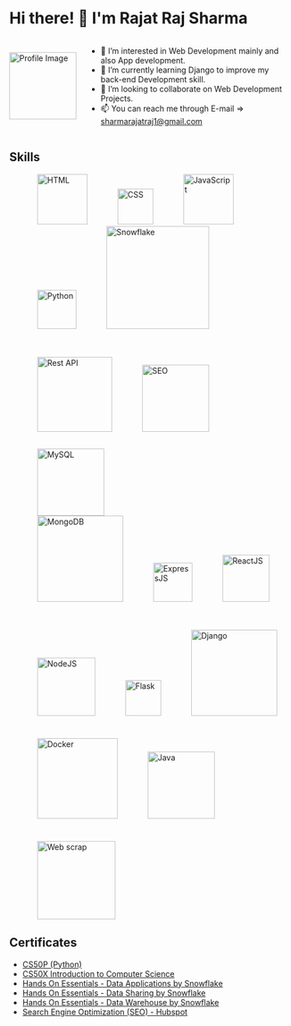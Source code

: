 # Hi there! 👋 I'm Rajat Raj Sharma

<div style="display: flex; align-items: center;">
  <img src="https://avatars.githubusercontent.com/u/139456051?s=400&u=d164c1ea4251f6064e88ea1aa19bd475e4e94742&v=4" alt="Profile Image" style="border-radius: 125; margin-right: 20px;" width="120">
  
  - 👀 I’m interested in Web Development mainly and also App development.
  - 🌱 I’m currently learning Django to improve my back-end Development skill.
  - 💞️ I’m looking to collaborate on Web Development Projects.
  - 📫 You can reach me through E-mail => sharmarajatraj1@gmail.com
</div>

## Skills
<!-- Skill Icons with Links -->
<div>
  <img src="https://upload.wikimedia.org/wikipedia/commons/thumb/6/61/HTML5_logo_and_wordmark.svg/180px-HTML5_logo_and_wordmark.svg.png" width="90" alt="HTML" style="margin-left: 50px;">
  <img src="https://upload.wikimedia.org/wikipedia/commons/thumb/d/d5/CSS3_logo_and_wordmark.svg/180px-CSS3_logo_and_wordmark.svg.png" width="64" alt="CSS" style="margin-left: 50px;">
  <img src="https://cdn.iconscout.com/icon/free/png-256/free-javascript-2038874-1720087.png" width="90" alt="JavaScript" style="margin-left: 50px;">
  <img src="https://upload.wikimedia.org/wikipedia/commons/thumb/c/c3/Python-logo-notext.svg/182px-Python-logo-notext.svg.png" width="70" alt="Python" style="margin-left: 50px;">
  <img src="https://upload.wikimedia.org/wikipedia/commons/thumb/f/ff/Snowflake_Logo.svg/330px-Snowflake_Logo.svg.png" width="184" alt="Snowflake" style="margin-bottom: 50px; margin-left: 50px;">
  <img src="https://media.licdn.com/dms/image/D5612AQHUtfE_NZiYBQ/article-cover_image-shrink_600_2000/0/1681155201571?e=2147483647&v=beta&t=gU-iBZwXLMnIw61DhAytfuTrSobeQlmeBSM9ixCuDhs" width="134" alt="Rest API" style="margin-bottom: 30px; margin-left: 50px;">
  <img src="https://png.pngtree.com/png-clipart/20230916/original/pngtree-google-seo-icon-vector-png-image_12256676.png" width="120" alt="SEO" style="margin-left: 50px;">
  <img src="https://www.freepnglogos.com/uploads/logo-mysql-png/logo-mysql-mysql-logo-png-images-are-download-crazypng-21.png" width="120" alt="MySQL" style="margin-left: 50px;">
</div>
<div>
  <img src="https://upload.wikimedia.org/wikipedia/en/thumb/5/5a/MongoDB_Fores-Green.svg/375px-MongoDB_Fores-Green.svg.png" width="154" alt="MongoDB" style="margin-bottom: 50px; margin-left: 50px;">
  <img src="https://upload.wikimedia.org/wikipedia/commons/thumb/8/88/Status_iucn_EX_icon.svg/480px-Status_iucn_EX_icon.svg.png" width="70" alt="ExpressJS" style="margin-left: 50px;">
  <img src="https://upload.wikimedia.org/wikipedia/commons/thumb/3/30/React_Logo_SVG.svg/180px-React_Logo_SVG.svg.png" width="84" alt="ReactJS" style="margin-left: 50px;">
  <img src="https://upload.wikimedia.org/wikipedia/commons/thumb/d/d9/Node.js_logo.svg/180px-Node.js_logo.svg.png" width="104" alt="NodeJS" style="margin-left: 50px;">
  <img src="https://static-00.iconduck.com/assets.00/flask-icon-1594x2048-84mjydzf.png" width="64" alt="Flask" style="margin-left: 50px;">
  <img src="https://www.djangoproject.com/m/img/logos/django-logo-positive.png" width="154" alt="Django" style="margin-bottom: 40px; margin-left: 50px;">
  <img src="https://cdn.icon-icons.com/icons2/2699/PNG/512/docker_official_logo_icon_169250.png" width="144" alt="Docker" style="margin-bottom: 40px; margin-left: 50px;">
  <img src="https://cdn.iconscout.com/icon/free/png-256/free-java-60-1174953.png" width="120" alt="Java" style="margin-left: 50px;">
</div>
<div>
  <img src="https://png.pngtree.com/png-clipart/20230921/original/pngtree-web-data-scraping-color-icon-automation-base-storage-vector-png-image_12477131.png" width="140" alt="Web scrap" style="margin-left: 50px;">
</div>

## Certificates
- [CS50P (Python)](https://certificates.cs50.io/4b524518-5a18-4873-8e17-bb824aac4a4a.pdf?size=letter)
- [CS50X Introduction to Computer Science](https://certificates.cs50.io/a8071210-ae2c-4092-9a3a-62d69eba51cb.pdf?size=letter)
- [Hands On Essentials - Data Applications by Snowflake](https://www.credly.com/badges/491f8637-0563-4641-85b5-8daccf96aa98/linked_in_profile)
- [Hands On Essentials - Data Sharing by Snowflake](https://www.credly.com/badges/56eba0cd-02e0-44cd-97db-7fc3616c22ef/linked_in_profile)
- [Hands On Essentials - Data Warehouse by Snowflake](https://www.credly.com/badges/9820828a-cc3f-4054-8c9d-9e6b0aeb1d5a/linked_in_profile)
- [Search Engine Optimization (SEO) - Hubspot](https://app.hubspot.com/academy/achievements/j2r57z5p/en/1/rajat-raj-sharma/seo)

